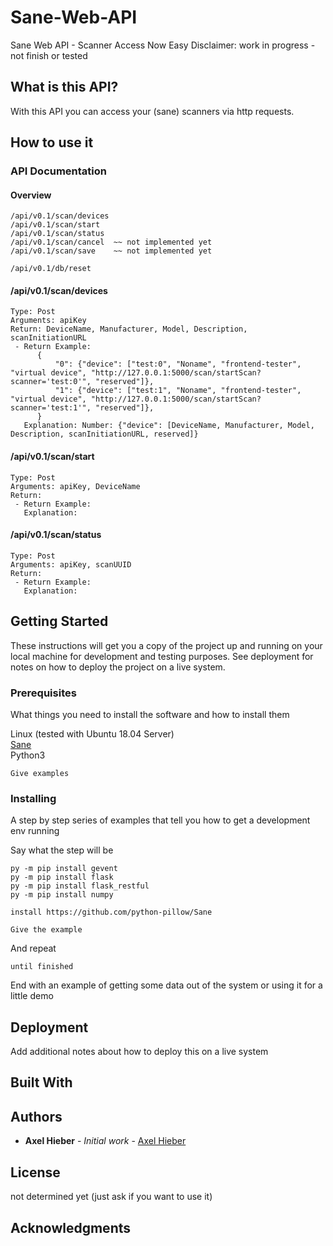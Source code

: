 # Sane-Web-API
Sane Web API - Scanner Access Now Easy
Disclaimer: work in progress - not finish or tested

## What is this API?
With this API you can access your (sane) scanners via http requests.

## How to use it

### API Documentation
#### Overview
```
/api/v0.1/scan/devices
/api/v0.1/scan/start
/api/v0.1/scan/status
/api/v0.1/scan/cancel  ~~ not implemented yet
/api/v0.1/scan/save    ~~ not implemented yet

/api/v0.1/db/reset
```

#### /api/v0.1/scan/devices
```
Type: Post
Arguments: apiKey
Return: DeviceName, Manufacturer, Model, Description, scanInitiationURL
 - Return Example: 
      {
          "0": {"device": ["test:0", "Noname", "frontend-tester", "virtual device", "http://127.0.0.1:5000/scan/startScan?scanner='test:0'", "reserved"]}, 
          "1": {"device": ["test:1", "Noname", "frontend-tester", "virtual device", "http://127.0.0.1:5000/scan/startScan?scanner='test:1'", "reserved"]}, 
      }
   Explanation: Number: {"device": [DeviceName, Manufacturer, Model, Description, scanInitiationURL, reserved]}

```

#### /api/v0.1/scan/start
```
Type: Post
Arguments: apiKey, DeviceName
Return: 
 - Return Example:
   Explanation: 
```

#### /api/v0.1/scan/status
```
Type: Post
Arguments: apiKey, scanUUID
Return: 
 - Return Example: 
   Explanation:
```

## Getting Started

These instructions will get you a copy of the project up and running on your local machine for development and testing purposes. See deployment for notes on how to deploy the project on a live system.

### Prerequisites

What things you need to install the software and how to install them

Linux (tested with Ubuntu 18.04 Server) <br />
[Sane](https://www.sane-project.org//) <br />
Python3 <br />

```
Give examples
```

### Installing

A step by step series of examples that tell you how to get a development env running

Say what the step will be

```
py -m pip install gevent
py -m pip install flask
py -m pip install flask_restful
py -m pip install numpy

install https://github.com/python-pillow/Sane

Give the example
```

And repeat

```
until finished
```

End with an example of getting some data out of the system or using it for a little demo

## Deployment

Add additional notes about how to deploy this on a live system

## Built With



## Authors

* **Axel Hieber** - *Initial work* - [Axel Hieber](https://github.com/axelhieber)


## License

not determined yet (just ask if you want to use it)

## Acknowledgments

